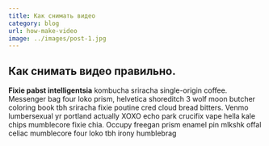 ```yaml
---
title: Как снимать видео
category: blog
url: how-make-video
image: ../images/post-1.jpg
---
```


## Как снимать видео правильно.

**Fixie pabst intelligentsia** kombucha sriracha single-origin coffee. Messenger bag four loko prism, helvetica shoreditch 3 wolf moon butcher coloring book tbh sriracha fixie poutine cred cloud bread bitters. Venmo lumbersexual yr portland actually XOXO echo park crucifix vape hella kale chips mumblecore fixie chia. Occupy freegan prism enamel pin mlkshk offal celiac mumblecore four loko tbh irony humblebrag
